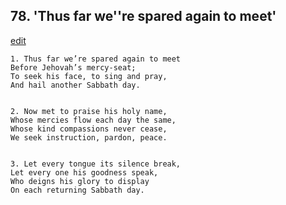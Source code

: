 
## 78.  'Thus far we''re spared again to meet'
[edit](https://docs.google.com/document/d/1Sw6Ob871XwL_uj9CfX%2D8lRMbGA%2DtFebV/edit?mode=html)



    1. Thus far we’re spared again to meet
    Before Jehovah’s mercy-seat;
    To seek his face, to sing and pray,
    And hail another Sabbath day.


    2. Now met to praise his holy name,
    Whose mercies flow each day the same,
    Whose kind compassions never cease,
    We seek instruction, pardon, peace.


    3. Let every tongue its silence break,
    Let every one his goodness speak,
    Who deigns his glory to display
    On each returning Sabbath day.
